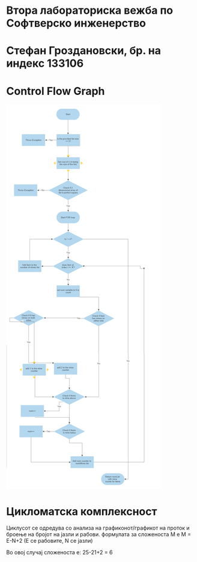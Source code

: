 # Втора лабораториска вежба по Софтверско инженерство

# Стефан Гроздановски, бр. на индекс 133106

# Control Flow Graph
![CFG](/assets/CFG.png)

# Цикломатска комплексност
Циклусот се одредува со анализа на графиконот/графикот на проток и броење на бројот на јазли и рабови. формулата за сложеноста M е M = E-N+2 (E се рабовите, N се јазли)

Во овој случај сложеноста е: 25-21+2 = 6